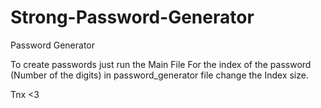 # Strong-Password-Generator
Password Generator

To create passwords just run the Main File
For the index of the password (Number of the digits)
in password_generator file change the Index size.

Tnx <3
